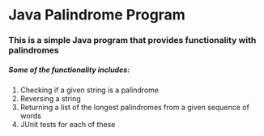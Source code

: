 # Java Palindrome Program
### This is a simple Java program that provides functionality with palindromes
##### Some of the functionality includes:

1. Checking if a given string is a palindrome
2. Reversing a string
3. Returning a list of the longest palindromes from a given sequence of words
4. JUnit tests for each of these